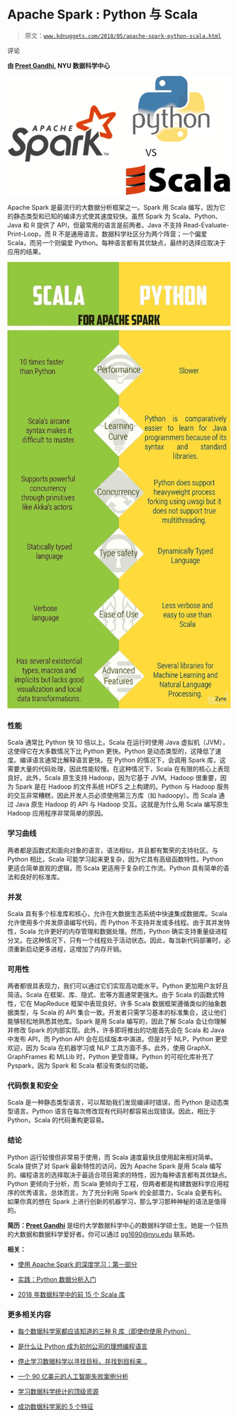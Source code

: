 # Apache Spark : Python 与 Scala

> 原文：[`www.kdnuggets.com/2018/05/apache-spark-python-scala.html`](https://www.kdnuggets.com/2018/05/apache-spark-python-scala.html)

评论

**由 [Preet Gandhi](https://www.linkedin.com/in/preetgandhi/), NYU 数据科学中心**

![Apache Spark: Python vs Scala](img/49d2f2526df2a55685cc8518299e0706.png)

Apache Spark 是最流行的大数据分析框架之一。Spark 用 Scala 编写，因为它的静态类型和已知的编译方式使其速度较快。虽然 Spark 为 Scala、Python、Java 和 R 提供了 API，但最常用的语言是前两者。Java 不支持 Read-Evaluate-Print-Loop，而 R 不是通用语言。数据科学社区分为两个阵营；一个偏爱 Scala，而另一个则偏爱 Python。每种语言都有其优缺点，最终的选择应取决于应用的结果。

![Apache Spark Python Scala](img/91ac3f646835cc64a1a8bae368d775a5.png)

### 性能

Scala 通常比 Python 快 10 倍以上。Scala 在运行时使用 Java 虚拟机（JVM），这使得它在大多数情况下比 Python 更快。Python 是动态类型的，这降低了速度。编译语言通常比解释语言更快。在 Python 的情况下，会调用 Spark 库，这需要大量的代码处理，因此性能较慢。在这种情况下，Scala 在有限的核心上表现良好。此外，Scala 原生支持 Hadoop，因为它基于 JVM。Hadoop 很重要，因为 Spark 是在 Hadoop 的文件系统 HDFS 之上构建的。Python 与 Hadoop 服务的交互非常糟糕，因此开发人员必须使用第三方库（如 hadoopy）。而 Scala 通过 Java 原生 Hadoop 的 API 与 Hadoop 交互。这就是为什么用 Scala 编写原生 Hadoop 应用程序非常简单的原因。

### 学习曲线

两者都是函数式和面向对象的语言，语法相似，并且都有繁荣的支持社区。与 Python 相比，Scala 可能学习起来更复杂，因为它具有高级函数特性。Python 更适合简单直观的逻辑，而 Scala 更适用于复杂的工作流。Python 具有简单的语法和良好的标准库。

### 并发

Scala 具有多个标准库和核心，允许在大数据生态系统中快速集成数据库。Scala 允许使用多个并发原语编写代码，而 Python 不支持并发或多线程。由于其并发特性，Scala 允许更好的内存管理和数据处理。然而，Python 确实支持重量级进程分叉。在这种情况下，只有一个线程处于活动状态。因此，每当新代码部署时，必须重新启动更多进程，这增加了内存开销。

### 可用性

两者都很具表现力，我们可以通过它们实现高功能水平。Python 更加用户友好且简洁。Scala 在框架、库、隐式、宏等方面通常更强大。由于 Scala 的函数式特性，它在 MapReduce 框架中表现良好。许多 Scala 数据框架遵循类似的抽象数据类型，与 Scala 的 API 集合一致。开发者只需学习基本的标准集合，这让他们能够轻松地熟悉其他库。Spark 是用 Scala 编写的，因此了解 Scala 会让你理解并修改 Spark 的内部实现。此外，许多即将推出的功能首先会在 Scala 和 Java 中发布 API，而 Python API 会在后续版本中演进。但是对于 NLP，Python 更受欢迎，因为 Scala 在机器学习或 NLP 工具方面不多。此外，使用 GraphX、GraphFrames 和 MLLib 时，Python 更受青睐。Python 的可视化库补充了 Pyspark，因为 Spark 和 Scala 都没有类似的功能。

### 代码恢复和安全

Scala 是一种静态类型语言，可以帮助我们发现编译时错误，而 Python 是动态类型语言。Python 语言在每次修改现有代码时都容易出现错误。因此，相比于 Python，Scala 的代码重构更容易。

### 结论

Python 运行较慢但非常易于使用，而 Scala 速度最快且使用起来相对简单。Scala 提供了对 Spark 最新特性的访问，因为 Apache Spark 是用 Scala 编写的。编程语言的选择取决于最适合项目需求的特性，因为每种语言都有其优缺点。Python 更倾向于分析，而 Scala 更倾向于工程，但两者都是构建数据科学应用程序的优秀语言。总体而言，为了充分利用 Spark 的全部潜力，Scala 会更有利。如果你真的想在 Spark 上进行创新的机器学习，那么学习那种神秘的语法是值得的。

**简历：[Preet Gandhi](https://www.linkedin.com/in/preetgandhi/)** 是纽约大学数据科学中心的数据科学硕士生。她是一个狂热的大数据和数据科学爱好者。你可以通过 pg1690@nyu.edu 联系她。

**相关：**

+   [使用 Apache Spark 的深度学习：第一部分](https://www.kdnuggets.com/2018/04/deep-learning-apache-spark-part-1.html)

+   [实践：Python 数据分析入门](https://www.kdnuggets.com/2018/05/tdwi-intro-python-data-analysis.html)

+   [2018 年数据科学中的前 15 个 Scala 库](https://www.kdnuggets.com/2018/02/top-15-scala-libraries-data-science-2018.html)

### 更多相关内容

+   [每个数据科学家都应该知道的三种 R 库（即使你使用 Python）](https://www.kdnuggets.com/2021/12/three-r-libraries-every-data-scientist-know-even-python.html)

+   [是什么让 Python 成为初创公司的理想编程语言](https://www.kdnuggets.com/2021/12/makes-python-ideal-programming-language-startups.html)

+   [停止学习数据科学以寻找目标，并找到目标来…](https://www.kdnuggets.com/2021/12/stop-learning-data-science-find-purpose.html)

+   [一个 90 亿美元的人工智能失败案例分析](https://www.kdnuggets.com/2021/12/9b-ai-failure-examined.html)

+   [学习数据科学统计的顶级资源](https://www.kdnuggets.com/2021/12/springboard-top-resources-learn-data-science-statistics.html)

+   [成功数据科学家的 5 个特征](https://www.kdnuggets.com/2021/12/5-characteristics-successful-data-scientist.html)
